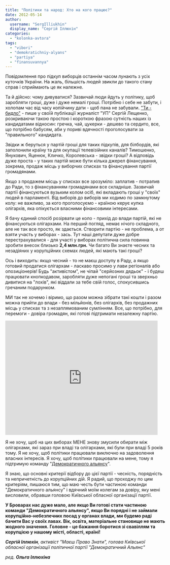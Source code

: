 ```yaml
---
title: "Політики та народ: Хто на кого працює?"
date: 2012-05-14
author: 
  username: "SergIlliukhin"
  display_name: "Сергій Іллюхін"
categories: 
  - "kolonka-avtora"
tags: 
  - "vibori"
  - "demokratichniy-alyans"
  - "partiya"
  - "finansuvannya"
---
```


Повідомлення про підкуп виборців останнім часом лунають з усіх куточків України. На жаль, більшість людей звикли до такого стану справ і сприймають це як належне.

Та й дійсно: чому дивуватися? Зазвичай люди йдуть у політику, щоб заробляти гроші, дуже і дуже немалі гроші. Потрібно і себе не забути, і холопам час від часу копійчину дати - щоб пана не забували. ["Ти - бидло"](http://blogs.pravda.com.ua/authors/leschenko/4fa6a18d8ea18/page_3/ "УП") - пише у своїй публікації журналіст "УП" Сергій Лещенко, розкриваючи такою простою і короткою фразою сутність наших із кандидатами відносин: гречка, чай, цукерки - дешево та сердито, все, що потрібно бабусям, аби у пориві вдячності проголосувати за "правильного" кандидата.

Звідки ж беруться у партій гроші для таких підкупів, для білбордів, які заполонили країну та для окупації телевізійних каналів? Тимошенко, Янукович, Яценюк, Кличко, Королевська - звідки гроші? А відповідь дуже проста - у таких партій може бути кілька джерел фінансування, зокрема, продаж місць у виборчих списках та фінансування партії громадянами.

Якщо з продажем місць у списках все зрозуміло: заплатив - потрапив до Ради, то з фінансуванням громадянами все складніше. Зазвичай партії фінансуються вузьким колом осіб, які вкладають гроші у "своїх" людей в парламенті. Від виборів до виборів ми ходимо по замкнутому колу: не важливо, за кого проголосуємо - країною керує купка олігархів, яка опікується власними фінансовими інтересами.

Я бачу єдиний спосіб розірвати це коло - прихід до влади партій, які не фінансуються олігархами. На перший погляд, немає нічого складного, але не так все просто, як здається. Створити партію - не проблема, а от взяти участь у виборах - зась. Тут наші депутати дуже добре перестрахувалися - для участі у виборах політична сила повинна зробити внесок близько **2,4 млн.грн.** Чи багато Ви знаєте чесних та незадіяних у корупційних схемах людей, які мають такі гроші?

Ось і виходить: якщо чесний - то не маєш доступу в Раду, а якщо готовий продатися олігархам - ласкаво просимо у лави регіоналів або опозиціонерів! Будь "активістом", не чіпай "серйозних дядьок" - і будеш працювати кнопкодавом, заробляти дуже непогані гроші та зверхньо дивитися на "лохів", які віддали за тебе свій голос, спокусившись гречаним подарунком.

МИ так не хочемо і віримо, що разом можна зібрати такі кошти і разом можна прийти до влади - без мільйонів, без олігархів, без продажних місць у списках та з незаплямованим сумлінням. Все, що потрібно, для перемоги - довіра громадян, які готові підтримати незалежну партію.

<iframe src="http://www.youtube.com/embed/GxUGSDzPWRQ" frameborder="0" width="480" height="360"></iframe>

Я не хочу, щоб на цих виборах МЕНЕ знову змусили обирати між олігархами, які зараз при владі та олігархами, які були при владі 5 років тому. Я не хочу, щоб політики працювали виключно на задоволення власних інтересів. Я хочу, щоб політики працювали на мене, тому я підтримую команду "[Демократичного альянсу](http://dem-alliance.org/ "Демократичний Альянс")".

Я знаю, що основні критерії відбору до цієї партії - чесність, порядність та непричетність до корупційних дій. Я радий, що проходжу по цим критеріям, пишаюся тим, що маю честь бути частиною команди "Демократичного альянсу" і вдячний моїм колегам за довіру, яку мені висловили, обравши головою Київської обласної організації партії.

**У Броварах нас дуже мало, але якщо Ви готові стати частиною команди "Демократичного альянсу", якщо Ви порядні і не займали корупційно-небезпечних посад у органах влади, ми будемо раді бачити Вас у своїх лавах. Вік, освіта, матеріальне становище не мають жодного значення.** **Головне - це бажання боротися зі свавіллям та корупцією у нашому місті, області, країні!**

_**Сергій Іллюхін**,_ _активіст "Маєш Право Знати",_ _голова Київської обласної організації політичної партії "Демократичний Альянс"_

_ред. **Ольга Іллюхіна**_
